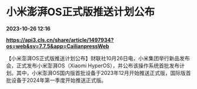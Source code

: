 # 小米澎湃OS正式版推送计划公布

**2023-10-26 12:16**

**https://api3.cls.cn/share/article/1497934?os=web&sv=7.7.5&app=CailianpressWeb**

【小米澎湃OS正式版推送计划公布】财联社10月26日电，小米集团举行新品发布会，正式发布小米澎湃OS（Xiaomi HyperOS），并公布该操作系统首批发布计划。其中，小米澎湃OS国内版首批设备于2023年12月开始推送正式版，国际版首批设备于2024年第一季度开始推送正式版。